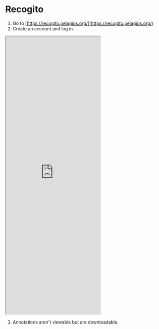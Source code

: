 # Recogito

1. Go to [https://recogito.pelagios.org/](https://recogito.pelagios.org/)
2. Create an account and log in.

<iframe src="https://recogito.pelagios.org/help/tutorial" style="height: 880px"></iframe>

3. Annotations aren't viewable but are downloadable.